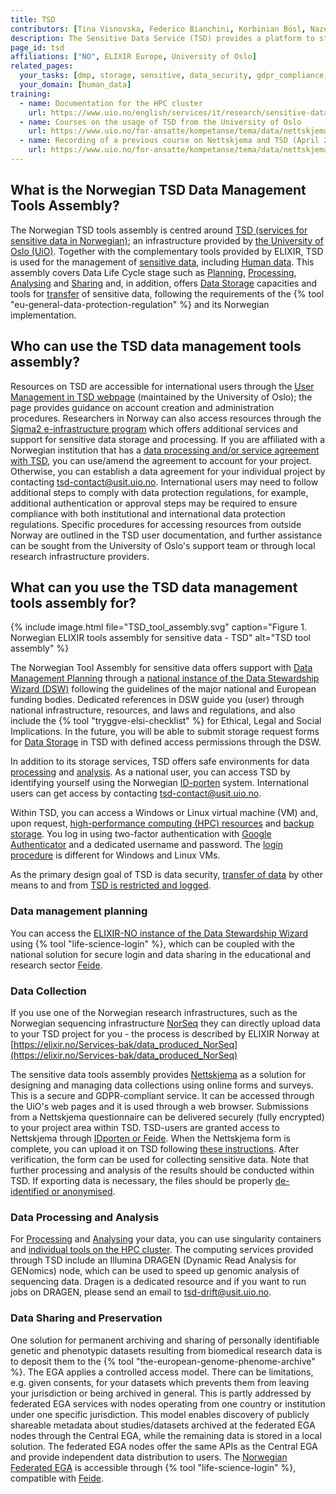 ```yaml
---
title: TSD
contributors: [Tina Visnovska, Federico Bianchini, Korbinian Bösl, Nazeefa Fatima]
description: The Sensitive Data Service (TSD) provides a platform to store, compute and analyse research sensitive data in compliance with Norwegian regulations regarding individuals’ privacy.
page_id: tsd
affiliations: ["NO", ELIXIR Europe, University of Oslo]
related_pages: 
  your_tasks: [dmp, storage, sensitive, data_security, gdpr_compliance, transfer]
  your_domain: [human_data]
training:
  - name: Documentation for the HPC cluster
    url: https://www.uio.no/english/services/it/research/sensitive-data/help/hpc/index.html
  - name: Courses on the usage of TSD from the University of Oslo
    url: https://www.uio.no/for-ansatte/kompetanse/tema/data/nettskjema-tsd/
  - name: Recording of a previous course on Nettskjema and TSD (April 2020)
    url: https://www.uio.no/for-ansatte/kompetanse/tema/data/nettskjema-tsd/tsd-nettskjema2april.html
---
```


## What is the Norwegian TSD Data Management Tools Assembly?
The Norwegian TSD tools assembly is centred around 
[TSD (services for sensitive data in Norwegian)](https://www.uio.no/english/services/it/research/sensitive-data/); an infrastructure provided by [the University of Oslo (UiO)](https://www.uio.no). Together with the complementary tools provided by ELIXIR, TSD is used for the management of [sensitive data](data_sensitivity), including [Human data](human_data).
This assembly covers Data Life Cycle stage such as [Planning](planning), [Processing](processing), [Analysing](analysing) and [Sharing](sharing) and, in addition, offers [Data Storage](storage) capacities and tools for [transfer](data_transfer) of sensitive data, following the requirements of the {% tool "eu-general-data-protection-regulation" %} and its Norwegian implementation. 


## Who can use the TSD data management tools assembly?

Resources on TSD are accessible for international users through the [User Management in TSD webpage](https://www.uio.no/english/services/it/research/sensitive-data/help/administrative-tasks/administer-users.html#toc2) (maintained by the University of Oslo); the page provides guidance on account creation and administration procedures. Researchers in Norway can also access resources through the [Sigma2 e-infrastructure program](https://www.sigma2.no/sensitive-data-services) which offers additional services and support for sensitive data storage and processing.
If you are affiliated with a Norwegian institution that has a [data processing and/or service agreement with TSD](https://www.uio.no/tjenester/it/forskning/sensitiv/hjelp/start/kontrakter/index.html), you can use/amend the agreement to account for your project. Otherwise, you can establish a data agreement for your individual project by contacting [tsd-contact@usit.uio.no](mailto:tsd-contact@usit.uio.no). 
International users may need to follow additional steps to comply with data protection regulations, for example, additional authentication or approval steps may be required to ensure compliance with both institutional and international data protection regulations. Specific procedures for accessing resources from outside Norway are outlined in the TSD user documentation, and further assistance can be sought from the University of Oslo's support team or through local research infrastructure providers.

## What can you use the TSD data management tools assembly for?

{% include image.html file="TSD_tool_assembly.svg" caption="Figure 1. Norwegian ELIXIR tools assembly for sensitive data - TSD" alt="TSD tool assembly" %}


The Norwegian Tool Assembly for sensitive data offers support with [Data Management Planning](planning) through a [national instance of the Data Stewardship Wizard (DSW)](https://norway.dsw.elixir-europe.org/wizard/) following the guidelines of the major national and European funding bodies. Dedicated references in DSW guide you (user) through national infrastructure, resources, and laws and regulations, and also include the {% tool "tryggve-elsi-checklist" %} for Ethical, Legal and Social Implications. In the future, you will be able to submit storage request forms for [Data Storage](storage) in TSD with defined access permissions through the DSW.

In addition to its storage services, TSD offers safe environments for data [processing](processing) and [analysis](analysing). 
As a national user, you can access TSD by identifying yourself using the Norwegian [ID-porten](https://eid.difi.no/en/id-porten) system. International users can get access by contacting [tsd-contact@usit.uio.no](mailto:tsd-contact@usit.uio.no).

Within TSD, you can access a Windows or Linux virtual machine (VM) and, upon request, [high-performance computing (HPC) resources](https://www.uio.no/english/services/it/research/sensitive-data/help/hpc/index.html) and [backup storage](https://www.uio.no/english/services/it/research/sensitive-data/help/Backup-file-recovery.html). You log in using two-factor authentication with [Google Authenticator](https://support.google.com/accounts/answer/1066447?co=GENIE.Platform%3DAndroid&hl=en) and a dedicated username and password. The [login procedure](https://www.uio.no/english/services/it/research/sensitive-data/help/login.html) is different for Windows and Linux VMs.

As the primary design goal of TSD is data security, [transfer of data](data_transfer) by other means to and from [TSD is restricted and logged](https://www.uio.no/english/services/it/research/sensitive-data/help/import-export.html).


### Data management planning

You can access the [ELIXIR-NO instance of the Data Stewardship Wizard](https://norway.dsw.elixir-europe.org/) using {% tool "life-science-login" %}, which can be coupled with the national solution for secure login and data sharing in the educational and research sector [Feide](https://www.feide.no/).

### Data Collection

If you use one of the Norwegian research infrastructures, such as the Norwegian sequencing infrastructure [NorSeq](https://www.norseq.org/) they can directly upload data to your TSD project for you - the process is described by ELIXIR Norway at [https://elixir.no/Services-bak/data_produced_NorSeq](https://elixir.no/Services-bak/data_produced_NorSeq)

The sensitive data tools assembly provides [Nettskjema](https://nettskjema.no) as a solution for designing and managing data collections using online forms and surveys. This is a secure and GDPR-compliant service. It can be accessed through the UiO's web pages and it is used through a web browser. Submissions from a Nettskjema questionnaire can be delivered securely (fully encrypted) to your project area within TSD. 
TSD-users are granted access to Nettskjema through [IDporten or Feide](https://www.uio.no/tjenester/it/adm-app/nettskjema/mer-om/eksterne-brukere). When the Nettskjema form is complete, you can upload it on TSD following [these instructions](https://www.uio.no/tjenester/it/adm-app/nettskjema/hjelp/koble-skjema-til-tsd.html). After verification, the form can be used for collecting sensitive data. Note that further processing and analysis of the results should be conducted within TSD. If exporting data is necessary, the files should be properly [de-identified or anonymised](data_sensitivity.html#how-can-you-de-identify-your-data). 

### Data Processing and Analysis

For [Processing](processing) and [Analysing](analysing) your data,  you can use singularity containers and [individual tools on the HPC cluster](https://www.uio.no/english/services/it/research/sensitive-data/use-tsd/hpc/software/). 
The computing services provided through TSD include an Illumina DRAGEN (Dynamic Read Analysis for GENomics) node, which can be used to speed up genomic analysis of sequencing data. Dragen is a dedicated resource and if you want to run jobs on DRAGEN, please send an email to [tsd-drift@usit.uio.no](mailto:tsd-drift@usit.uio.no).
 
### Data Sharing and Preservation
 
One solution for permanent archiving and sharing of personally identifiable genetic and phenotypic datasets resulting from biomedical research data is to deposit them to the {% tool "the-european-genome-phenome-archive" %}. The EGA applies a controlled access model. There can be limitations, e.g. given consents, for your datasets which prevents them from leaving your jurisdiction or being archived in general. This is partly addressed by federated EGA services with nodes operating from one country or institution under one specific jurisdiction. This model enables discovery of publicly shareable metadata about studies/datasets archived at the federated EGA nodes through the Central EGA, while the remaining data is stored in a local solution. The federated EGA nodes offer the same APIs as the Central EGA and provide independent data distribution to users. The [Norwegian Federated EGA](https://ega.elixir.no/) is accessible through {% tool "life-science-login" %}, compatible with [Feide](https://www.feide.no/).
